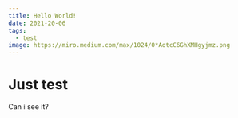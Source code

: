 ```yaml
---
title: Hello World!
date: 2021-20-06
tags:
  - test
image: https://miro.medium.com/max/1024/0*AotcC6GhXMHgyjmz.png
---
```


# Just test

Can i see it?